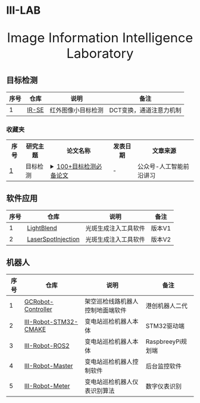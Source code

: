 # III-LAB

<p align="center" style="font-size:35px;">Image Information Intelligence Laboratory</p>


## 目标检测

|  序号    |   仓库   |   说明   |备注 |
| ---- | ---- | ---- | ---- |
|   1   |  [IR-SE](https://github.com/III-Lab/IR-SE)    | 红外图像小目标检测     | DCT变换，通道注意力机制

### 收藏夹
<table>
    <tr>
        <th>序号</th>
        <th>研究主题</th>
        <th>论文名称</th>
        <th>发表日期</th>
        <th>文章来源</th>
    </tr>
    <tr>
        <td><a href="https://mp.weixin.qq.com/s/fvrhYJtbbEzwlPVbn-HBbg">1</a></summary></td>
        <td>目标检测</td>
        <td>
            <details>
                <summary><a href="https://mp.weixin.qq.com/s/fvrhYJtbbEzwlPVbn-HBbg">100+目标检测必备论文</a></summary>
                目标检测是CV领域最广的一个算法。本文整理了三大顶会CVPR、ECCV、ICCV中85篇目标检测论文与代码；系统梳理YOLOv1-YOLOv8论文及代码；12大必备YOLO项目；以及20条常用小样本目标检测方法汇总。
            </details>
        </td>
        <td>-</td>
        <td>公众号-人工智能前沿讲习</td>
    </tr>
</table>



## 软件应用

|  序号    |   仓库   |   说明   |备注 |
| ---- | ---- | ---- | ---- |
|   1   |  [LightBlend](https://github.com/III-Lab/LightBlend.git)    | 光斑生成注入工具软件     | 版本V1
|   2   |  [LaserSpotInjection](https://github.com/III-Lab/LaserSpotInjection.git)    | 光斑生成注入工具软件     | 版本V2

## 机器人

|  序号    |   仓库   |   说明   |备注 |
| ---- | ---- | ---- | ---- |
|   1   |  [GCRobot-Controller](https://github.com/III-Lab/GCRobot-Controller.git)    | 架空巡检线路机器人控制地面端软件     | 港创机器人二代
|   2   |  [III-Robot-STM32-CMAKE](https://github.com/yunke120/III-Robot-STM32-CMAKE.git)    | 变电站巡检机器人本体     | STM32驱动端
|   3   |  [III-Robot-ROS2](https://github.com/yunke120/III-Robot-ROS2.git)    | 变电站巡检机器人本体     | RaspbreeyPi规划端
|   4   |  [III-Robot-Master](https://github.com/yunke120/III-Robot-Master.git)    | 变电站巡检机器人控制软件     | 后台监控软件
|   5   |  [III-Robot-Meter](https://github.com/yunke120/III-Robot-Meter.git)    | 变电站巡检机器人仪表识别算法     | 数字仪表识别


